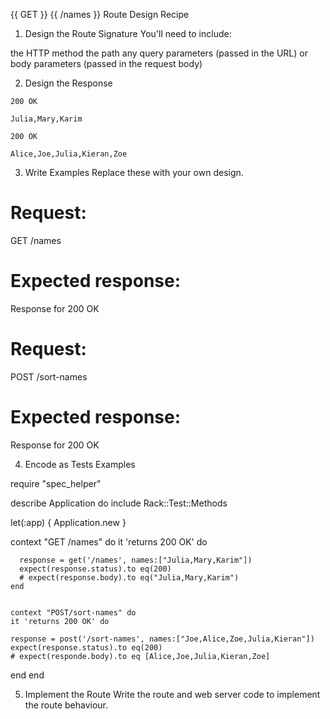 {{ GET }} {{ /names }} Route Design Recipe


1. Design the Route Signature
You'll need to include:

the HTTP method
the path
any query parameters (passed in the URL)
or body parameters (passed in the request body)

2. Design the Response

`200 OK`  

`Julia,Mary,Karim` 



`200 OK`

`Alice,Joe,Julia,Kieran,Zoe`


3. Write Examples
Replace these with your own design.

# Request:

GET /names

# Expected response:

Response for 200 OK

# Request:

POST /sort-names

# Expected response:

Response for 200 OK


4. Encode as Tests Examples


require "spec_helper"

describe Application do
  include Rack::Test::Methods

  let(:app) { Application.new }

  context "GET /names" do
    it 'returns 200 OK' do
     
      response = get('/names', names:["Julia,Mary,Karim"])
      expect(response.status).to eq(200)
      # expect(response.body).to eq("Julia,Mary,Karim")
    end


    context "POST/sort-names" do
    it 'returns 200 OK' do 

    response = post('/sort-names', names:["Joe,Alice,Zoe,Julia,Kieran"])
    expect(response.status).to eq(200)
    # expect(responde.body).to eq [Alice,Joe,Julia,Kieran,Zoe]
  end
end

5. Implement the Route
Write the route and web server code to implement the route behaviour.